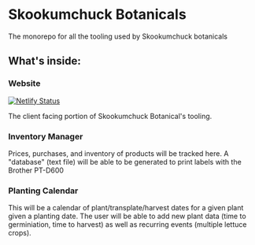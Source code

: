 # Skookumchuck Botanicals

The monorepo for all the tooling used by Skookumchuck botanicals

## What's inside:

### Website

[![Netlify Status](https://api.netlify.com/api/v1/badges/32af36a1-8a8c-4b65-b2e4-3e9795e048b7/deploy-status)](https://app.netlify.com/sites/optimistic-kilby-5ed95c/deploys)


The client facing portion of Skookumchuck Botanical's tooling.


### Inventory Manager
Prices, purchases, and inventory of products will be tracked here.
A "database" (text file) will be able to be generated to print labels
with the Brother PT-D600

### Planting Calendar
This will be a calendar of plant/transplate/harvest dates for a given plant given a planting date.
The user will be able to add new plant data (time to germiniation, time to harvest)
as well as recurring events (multiple lettuce crops).
